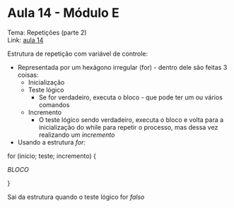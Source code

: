 # Aula 14 - Módulo E

Tema: Repetições (parte 2)  
Link: [aula 14](https://youtu.be/eX-lkN_Zahc)

Estrutura de repetição com variável de controle:

- Representada por um hexágono irregular (for) - dentro dele são feitas 3 coisas:
    - Inicialização
    - Teste lógico
        - Se for verdadeiro, executa o bloco - que pode ter um ou vários comandos
    - Incremento
        - O teste lógico sendo verdadeiro, executa o bloco e volta para a inicialização do while para repetir o processo, mas dessa vez realizando um *incremento*
- Usando a estrutura *for:*

for (inicio; teste; incremento) {

*BLOCO*

}

Sai da estrutura quando o teste lógico for *falso*
